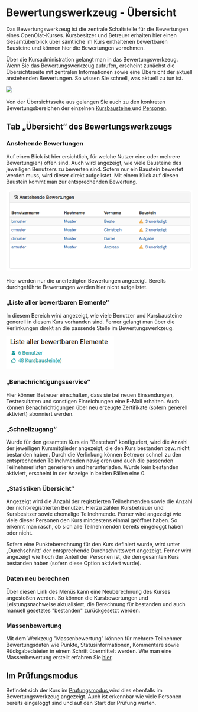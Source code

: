 # Bewertungswerkzeug - Übersicht

Das Bewertungswerkzeug ist die zentrale Schaltstelle für die Bewertungen eines
OpenOlat-Kurses. Kursbesitzer und Betreuer erhalten hier einen Gesamtüberblick
über sämtliche im Kurs enthaltenen bewertbaren Bausteine und können hier die
Bewertungen vornehmen.

Über die Kursadministration gelangt man in das Bewertungswerkzeug. Wenn Sie
das Bewertungswerkzeug aufrufen, erscheint zunächst die Übersichtsseite mit
zentralen Informationen sowie eine Übersicht der aktuell anstehenden
Bewertungen. So wissen Sie schnell, was aktuell zu tun ist.

![](assets/bewertungswerkzeug_übersicht.png)

Von der Übersichtsseite aus gelangen Sie auch zu den konkreten
Bewertungsbereichen der einzelnen [Kursbausteine
](Assessment_of_course_modules.de.md)und
[Personen](Assessment_of_learners.de.md).

## Tab „Übersicht“ des Bewertungswerkzeugs

### Anstehende Bewertungen

Auf einen Blick ist hier ersichtlich, für welche Nutzer eine oder mehrere
Bewertung(en) offen sind. Auch wird angezeigt, wie viele Bausteine des
jeweiligen Benutzers zu bewerten sind. Sofern nur ein Baustein bewertet werden
muss, wird dieser direkt aufgelistet. Mit einem Klick auf diesen Baustein
kommt man zur entsprechenden Bewertung.

![](assets/eass_anstehende_bewertungen_DE.png)

Hier werden nur die unerledigten Bewertungen angezeigt. Bereits durchgeführte
Bewertungen werden hier nicht aufgelistet.

### „Liste aller bewertbaren Elemente“

In diesem Bereich wird angezeigt, wie viele Benutzer und Kursbausteine
generell in diesem Kurs vorhanden sind. Ferner gelangt man über die
Verlinkungen direkt an die passende Stelle im Bewertungswerkzeug.

![](assets/Bewertungswerkzeug_Liste16.png)

### „Benachrichtigungsservice“

Hier können Betreuer einschalten, dass sie bei neuen Einsendungen,
Testresultaten und sonstigen Einreichungen eine E-Mail erhalten. Auch können
Benachrichtigungen über neu erzeugte Zertifikate (sofern generell aktiviert)
abonniert werden.

### „Schnellzugang“

Wurde für den gesamten Kurs ein "Bestehen" konfiguriert, wird die Anzahl der
jeweiligen Kursmitglieder angezeigt, die den Kurs bestanden bzw. nicht
bestanden haben. Durch die Verlinkung können Betreuer schnell zu den
entsprechenden Teilnehmenden navigieren und auch die passenden
Teilnehmerlisten generieren und herunterladen. Wurde kein bestanden aktiviert,
erscheint in der Anzeige in beiden Fällen eine 0.

### „Statistiken Übersicht“

Angezeigt wird die Anzahl der registrierten Teilnehmenden sowie die Anzahl der
nicht-registrierten Benutzer. Hierzu zählen Kursbetreuer und Kursbesitzer
sowie ehemalige Teilnehmende. Ferner wird angezeigt wie viele dieser Personen
den Kurs mindestens einmal geöffnet haben. So erkennt man rasch, ob sich alle
Teilnehmenden bereits eingeloggt haben oder nicht.

Sofern eine Punkteberechnung für den Kurs definiert wurde, wird unter
„Durchschnitt“ der entsprechende Durchschnittswert angezeigt. Ferner wird
angezeigt wie hoch der Anteil der Personen ist, die den gesamten Kurs
bestanden haben (sofern diese Option aktiviert wurde).

### Daten neu berechnen

Über diesen Link des Menüs kann eine Neuberechnung des Kurses angestoßen
werden. So können die Kursbewertungen und Leistungsnachweise aktualisiert, die
Berechnung für bestanden und auch manuell gesetztes "bestanden" zurückgesetzt
werden.

### Massenbewertung

Mit dem Werkzeug "Massenbewertung" können für mehrere Teilnehmer
Bewertungsdaten wie Punkte, Statusinformationen, Kommentare sowie
Rückgabedateien in einem Schritt übermittelt werden. Wie man eine
Massenbewertung erstellt erfahren Sie
[hier](viewpage.action%EF%B9%96pageId=108593558.html).

## Im Prüfungsmodus

Befindet sich der Kurs im [Prufungsmodus
](viewpage.action%EF%B9%96pageId=108593203.html)wird dies ebenfalls im
Bewertungswerkzeug angezeigt. Auch ist erkennbar wie viele Personen bereits
eingeloggt sind und auf den Start der Prüfung warten.
